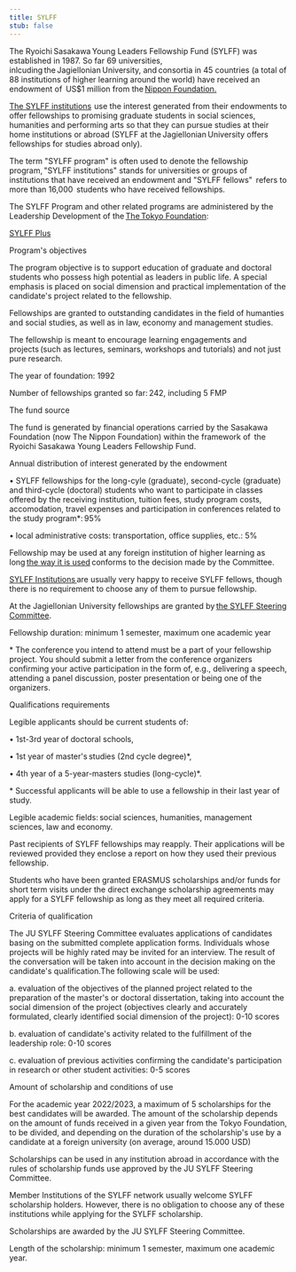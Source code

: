 ```yaml
---
title: SYLFF
stub: false
---
```

The Ryoichi Sasakawa Young Leaders Fellowship Fund (SYLFF) was established in 1987. So far 69 universities, inlcuding the Jagiellonian University, and consortia in 45 countries (a total of 88 institutions of higher learning around the world) have received an endowment of  US$1 million from the [Nippon Foundation.](https://www.nippon-foundation.or.jp/en/) 

[The SYLFF institutions](https://www.sylff.org/institutions/)  use the interest generated from their endowments to offer fellowships to promising graduate students in social sciences, humanities and performing arts so that they can pursue studies at their home institutions or abroad (SYLFF at the Jagiellonian University offers fellowships for studies abroad only).  

The term "SYLFF program" is often used to denote the fellowship program, "SYLFF institutions" stands for universities or groups of institutions that have received an endowment and "SYLFF fellows"  refers to more than 16,000  students who have received fellowships.  

The SYLFF Program and other related programs are administered by the Leadership Development of the [The Tokyo Foundation](https://www.tkfd.or.jp/en/):  

[SYLFF Plus](http://www.sylff.org/fellows/) 

Program's objectives 

The program objective is to support education of graduate and doctoral students who possess high potential as leaders in public life. A special emphasis is placed on social dimension and practical implementation of the candidate's project related to the fellowship. 

Fellowships are granted to outstanding candidates in the field of humanties and social studies, as well as in law, economy and management studies. 

The fellowship is meant to encourage learning engagements and projects (such as lectures, seminars, workshops and tutorials) and not just pure research.  

The year of foundation: 1992 

Number of fellowships granted so far: 242, including 5 FMP 

The fund source 

The fund is generated by financial operations carried by the Sasakawa Foundation (now The Nippon Foundation) within the framework of  the Ryoichi Sasakawa Young Leaders Fellowship Fund. 

Annual distribution of interest generated by the endowment 

• SYLFF fellowships for the long-cyle (graduate), second-cycle (graduate) and third-cycle (doctoral) students who want to participate in classes offered by the receiving institution, tuition fees, study program costs, accomodation, travel expenses and participation in conferences related to the study program*: 95% 

• local administrative costs: transportation, office supplies, etc.: 5% 

Fellowship may be used at any foreign institution of higher learning as long [the way it is used](http://www.sylff.uj.edu.pl/procedury-aplikacyjne/wymagane-dokumenty/instrukcje) conforms to the decision made by the Committee. 

[SYLFF Institutions ](http://www.sylff.org/institutions/)are usually very happy to receive SYLFF fellows, though there is no requirement to choose any of them to pursue fellowship. 

At the Jagiellonian University fellowships are granted by [the SYLFF Steering Committee](http://www.sylff.uj.edu.pl/zespol-ds-sylff). 

Fellowship duration: minimum 1 semester, maximum one academic year 

\* The conference you intend to attend must be a part of your fellowship project. You should submit a letter from the conference organizers confirming your active participation in the form of, e.g., delivering a speech, attending a panel discussion, poster presentation or being one of the organizers.  

Qualifications requirements  

Legible applicants should be current students of: 

• 1st-3rd year of doctoral schools, 

• 1st year of master's studies (2nd cycle degree)*, 

• 4th year of a 5-year-masters studies (long-cycle)*. 

\* Successful applicants will be able to use a fellowship in their last year of study. 

Legible academic fields: social sciences, humanities, management sciences, law and economy. 

Past recipients of SYLFF fellowships may reapply. Their applications will be reviewed provided they enclose a report on how they used their previous fellowship. 

Students who have been granted ERASMUS scholarships and/or funds for short term visits under the direct exchange scholarship agreements may apply for a SYLFF fellowship as long as they meet all required criteria.  

Criteria of qualification 

The JU SYLFF Steering Committee evaluates applications of candidates basing on the submitted complete application forms. Individuals whose projects will be highly rated may be invited for an interview. The result of the conversation will be taken into account in the decision making on the candidate's qualification.The following scale will be used: 

a. evaluation of the objectives of the planned project related to the preparation of the master's or doctoral dissertation, taking into account the social dimension of the project (objectives clearly and accurately formulated, clearly identified social dimension of the project): 0-10 scores 

b. evaluation of candidate's activity related to the fulfillment of the leadership role: 0-10 scores 

c. evaluation of previous activities confirming the candidate's participation in research or other student activities: 0-5 scores 

Amount of scholarship and conditions of use 

For the academic year 2022/2023, a maximum of 5 scholarships for the best candidates will be awarded. The amount of the scholarship depends on the amount of funds received in a given year from the Tokyo Foundation, to be divided, and depending on the duration of the scholarship's use by a candidate at a foreign university (on average, around 15.000 USD) 

Scholarships can be used in any institution abroad in accordance with the rules of scholarship funds use approved by the JU SYLFF Steering Committee. 

Member Institutions of the SYLFF network usually welcome SYLFF scholarship holders. However, there is no obligation to choose any of these institutions while applying for the SYLFF scholarship. 

Scholarships are awarded by the JU SYLFF Steering Committee. 

Length of the scholarship: minimum 1 semester, maximum one academic year.